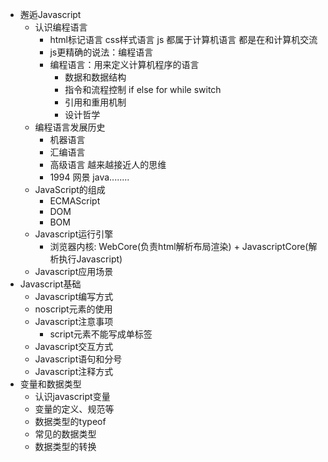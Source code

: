 - 邂逅Javascript
  - 认识编程语言
    - html标记语言 css样式语言 js 都属于计算机语言 都是在和计算机交流
    - js更精确的说法：编程语言
    - 编程语言：用来定义计算机程序的语言
      - 数据和数据结构
      - 指令和流程控制 if else for while switch
      - 引用和重用机制
      - 设计哲学
  - 编程语言发展历史
    - 机器语言
    - 汇编语言
    - 高级语言 越来越接近人的思维
    - 1994 网景 java........
  - JavaScript的组成
    - ECMAScript
    - DOM
    - BOM
  - Javascript运行引擎
    - 浏览器内核: WebCore(负责html解析布局渲染) + JavascriptCore(解析执行Javascript)
  - Javascript应用场景
- Javascript基础
  - Javascript编写方式
  - noscript元素的使用
  - Javascript注意事项
    - script元素不能写成单标签
  - Javascript交互方式
  - Javascript语句和分号
  - Javascript注释方式
- 变量和数据类型
  - 认识javascript变量
  - 变量的定义、规范等
  - 数据类型的typeof
  - 常见的数据类型
  - 数据类型的转换